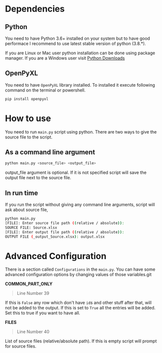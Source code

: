 # Dependencies

## Python
You need to have Python 3.6+ installed on your system but to have good performace I recommend to use latest stable version of python (3.8.*).

If you are Linux or Mac user python installation can be done using package manager. If you are a Windows user visit
[Python Downloads](https://www.python.org/downloads/)

## OpenPyXL

You need to have `OpenPyXL` library installed.
To installed it execute following command on the terminal or powershell.

```bash
pip install openpyxl
```

# How to use

You need to run `main.py` script using python. There are two ways to give the source file to the script.

##  As a command line argument

```bash
python main.py <source_file> <output_file>
```
output_file argument is optional. If it is not specified script will save the output file next to the source file.


## In run time

If you run the script without giving any command line arguments, script will ask about source file,

```bash
python main.py
[FILE]: Enter source file path ((relative / absolute)):
SOURCE FILE: Source.xlsx
[FILE]: Enter output file path ((relative / absolute)):
OUTPUT FILE (_output_Source.xlsx): output.xlsx
```

# Advanced Configuration
There is a section called `Configurations` in the `main.py`. 
You can have some advanced configuration options by changing values of those variables.git 

**COMMON_PART_ONLY**
> Line Number 39

If this is `False` any row which don't have `id`s and 
other stuff after that, will not be added to the output.
If this is set to `True` all the entries will be added.
Set this to true if you want to have all.

**FILES**
> Line Number 40

List of source files (relative/absolute path).
If this is empty script will prompt for source files.



